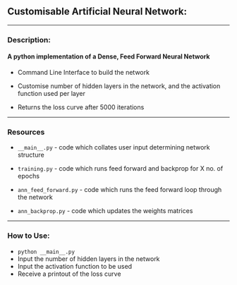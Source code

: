## Customisable Artificial Neural Network:
---
### Description:
#### A python implementation of a Dense, Feed Forward Neural Network

* Command Line Interface to build the network

* Customise number of hidden layers in the network, and the activation function used per layer

* Returns the loss curve after 5000 iterations

---
### Resources

* `__main__.py` - code which collates user input determining network structure

* `training.py` - code which runs feed forward and backprop for X no. of epochs

* `ann_feed_forward.py` - code which runs the feed forward loop through the network

* `ann_backprop.py` - code which updates the weights matrices


---
### How to Use:

* `python __main__.py`
* Input the number of hidden layers in the network
* Input the activation function to be used
* Receive a printout of the loss curve
